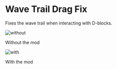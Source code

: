 # Wave Trail Drag Fix
Fixes the wave trail when interacting with D-blocks.

![without](nytelyte.wave_trail_drag_fix/without.png) 

Without the mod

![with](nytelyte.wave_trail_drag_fix/with.png) 

With the mod  
